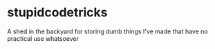 # stupidcodetricks
A shed in the backyard for storing dumb things I've made that have no practical use whatsoever

